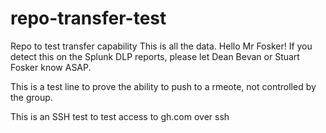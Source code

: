 # repo-transfer-test
Repo to test transfer capability
This is all the data.
Hello Mr Fosker!
If you detect this on the Splunk DLP reports, please let Dean Bevan or Stuart Fosker know ASAP.

This is a test line to prove the ability to push to a rmeote, not controlled by the group.

This is an SSH test to test access to gh.com over ssh